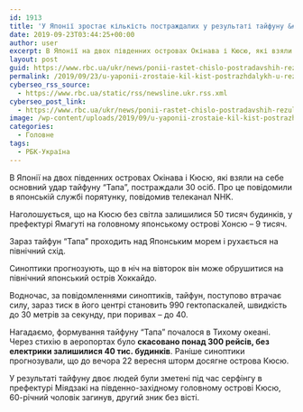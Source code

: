 ```yaml
---
id: 1913
title: 'У Японії зростає кількість постраждалих у результаті тайфуну &#8220;Тапа&#8221;'
date: 2019-09-23T03:44:25+00:00
author: user
excerpt: В Японії на двох південних островах Окінава і Кюсю, які взяли на себе основний удар тайфуну "Тапа", постраждали 30 осіб. Про...
layout: post
guid: https://www.rbc.ua/ukr/news/ponii-rastet-chislo-postradavshih-rezultate-1569208535.html
permalink: /2019/09/23/u-yaponii-zrostaie-kil-kist-postrazhdalykh-u-rezul-tati-tayfunu-tapa/
cyberseo_rss_source:
  - https://www.rbc.ua/static/rss/newsline.ukr.rss.xml
cyberseo_post_link:
  - https://www.rbc.ua/ukr/news/ponii-rastet-chislo-postradavshih-rezultate-1569208535.html
image: /wp-content/uploads/2019/09/u-yaponii-zrostaie-kil-kist-postrazhdalykh-u-rezul-tati-tayfunu-tapa.jpg
categories:
  - Головне
tags:
  - РБК-Україна
---
```

В Японії на двох південних островах Окінава і Кюсю, які взяли на себе основний удар тайфуну &#8220;Тапа&#8221;, постраждали 30 осіб. Про це повідомили в японській службі порятунку, повідомив телеканал NHK.

Наголошується, що на Кюсю без світла залишилися 50 тисяч будинків, у префектурі Ямагуті на головному японському острові Хонсю &#8211; 9 тисяч.

Зараз тайфун &#8220;Тапа&#8221; проходить над Японським морем і рухається на північний схід.

Синоптики прогнозують, що в ніч на вівторок він може обрушитися на північний японський острів Хоккайдо.

Водночас, за повідомленнями синоптиків, тайфун, поступово втрачає силу, зараз тиск в його центрі становить 990 гектопаскалей, швидкість до 30 метрів за секунду, при поривах &#8211; до 40.

Нагадаємо, формування тайфуну &#8220;Тапа&#8221; почалося в Тихому океані. Через стихію в аеропортах було **скасовано понад 300 рейсів, без електрики залишилися 40 тис. будинків**. Раніше синоптики прогнозували, що до вечора 22 вересня шторм досягне острова Кюсю.

У результаті тайфуну двоє людей були зметені під час серфінгу в префектурі Міядзакі на південно-західному головному острові Кюсю, 60-річний чоловік загинув, другий зник без вісті.